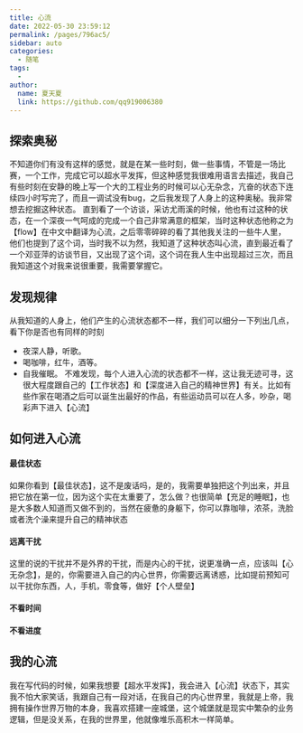 ```yaml
---
title: 心流
date: 2022-05-30 23:59:12
permalink: /pages/796ac5/
sidebar: auto
categories:
  - 随笔
tags:
  - 
author: 
  name: 夏天夏
  link: https://github.com/qq919006380
---
```

## 探索奥秘
不知道你们有没有这样的感觉，就是在某一些时刻，做一些事情，不管是一场比赛，一个工作，完成它可以超水平发挥，但这种感觉我很难用语言去描述，我自己有些时刻在安静的晚上写一个大的工程业务的时候可以心无杂念，亢奋的状态下连续四小时写完了，而且一调试没有bug，之后我发现了人身上的这种奥秘。我非常想去挖掘这种状态。
直到看了一个访谈，采访尤雨溪的时候，他也有过这种的状态，在一个深夜一气呵成的完成一个自己非常满意的框架，当时这种状态他称之为【flow】在中文中翻译为心流，之后零零碎碎的看了其他我关注的一些牛人里，他们也提到了这个词，当时我不以为然，我知道了这种状态叫心流，直到最近看了一个邓亚萍的访谈节目，又出现了这个词，这个词在我人生中出现超过三次，而且我知道这个对我来说很重要，我需要掌握它。

## 发现规律
从我知道的人身上，他们产生的心流状态都不一样，我们可以细分一下列出几点，看下你是否也有同样的时刻
- 夜深人静，听歌。
- 喝咖啡，红牛，酒等。 
- 自我催眠。
不难发现，每个人进入心流的状态都不一样，这让我无迹可寻，这很大程度跟自己的【工作状态】和【深度进入自己的精神世界】有关。比如有些作家在喝酒之后可以诞生出最好的作品，有些运动员可以在人多，吵杂，喝彩声下进入【心流】

## 如何进入心流
#### 最佳状态
如果你看到【最佳状态】，这不是废话吗，是的，我需要单独把这个列出来，并且把它放在第一位，因为这个实在太重要了，怎么做？也很简单【充足的睡眠】，也是大多数人知道而又做不到的，当然在疲惫的身躯下，你可以靠咖啡，浓茶，洗脸或者洗个澡来提升自己的精神状态
#### 远离干扰
这里的说的干扰并不是外界的干扰，而是内心的干扰，说更准确一点，应该叫【心无杂念】，是的，你需要进入自己的内心世界，你需要远离诱惑，比如提前预知可以干扰你东西，人，手机，零食等，做好【个人壁垒】

#### 不看时间

#### 不看进度

## 我的心流
我在写代码的时候，如果我想要【超水平发挥】，我会进入【心流】状态下，其实我不怕大家笑话，我跟自己有一段对话，在我自己的内心世界里，我就是上帝，我拥有操作世界万物的本身，我喜欢搭建一座城堡，这个城堡就是现实中繁杂的业务逻辑，但是没关系，在我的世界里，他就像堆乐高积木一样简单。